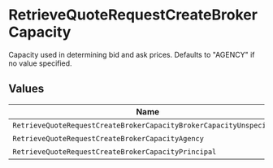# RetrieveQuoteRequestCreateBrokerCapacity

Capacity used in determining bid and ask prices. Defaults to "AGENCY" if no value specified.


## Values

| Name                                                                | Value                                                               |
| ------------------------------------------------------------------- | ------------------------------------------------------------------- |
| `RetrieveQuoteRequestCreateBrokerCapacityBrokerCapacityUnspecified` | BROKER_CAPACITY_UNSPECIFIED                                         |
| `RetrieveQuoteRequestCreateBrokerCapacityAgency`                    | AGENCY                                                              |
| `RetrieveQuoteRequestCreateBrokerCapacityPrincipal`                 | PRINCIPAL                                                           |